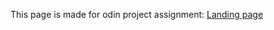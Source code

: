 This page is made for odin project assignment: [Landing page](https://www.theodinproject.com/paths/foundations/courses/foundations/lessons/block-and-inline)
